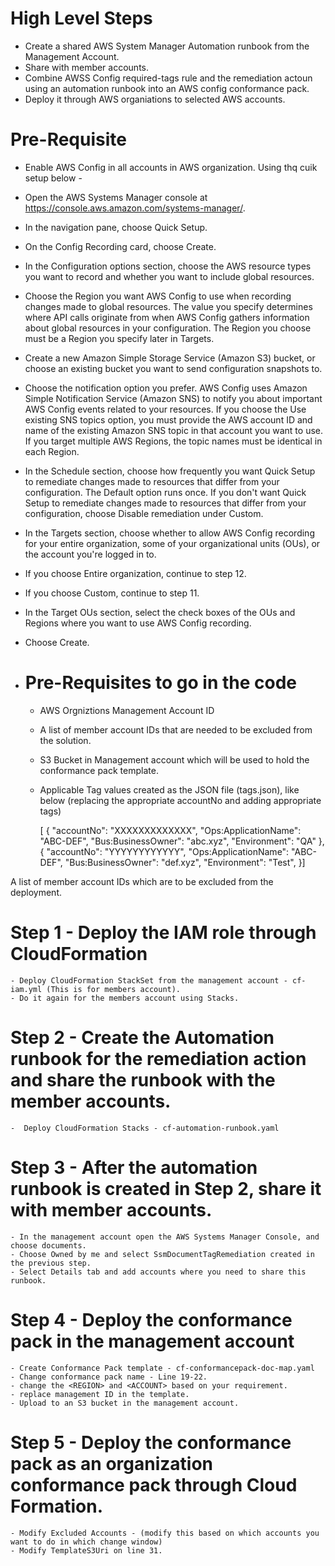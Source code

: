 # High Level Steps
  - Create a shared AWS System Manager Automation runbook from the Management Account.
  - Share with member accounts.
  - Combine AWSS Config required-tags rule and the remediation actoun using an automation runbook into an AWS config conformance pack.
  - Deploy it through AWS organiations to selected AWS accounts.

# Pre-Requisite
  - Enable AWS Config in all accounts in AWS organization. Using thq cuik setup below - 
  -  Open the AWS Systems Manager console at https://console.aws.amazon.com/systems-manager/.
  - In the navigation pane, choose Quick Setup.
  - On the Config Recording card, choose Create.
  - In the Configuration options section, choose the AWS resource types you want to record and whether you want to include global resources.
  - Choose the Region you want AWS Config to use when recording changes made to global resources. The value you specify determines where API calls originate from when AWS Config gathers information about global resources in your configuration. The Region you choose must be a Region you specify later in Targets.
  - Create a new Amazon Simple Storage Service (Amazon S3) bucket, or choose an existing bucket you want to send configuration snapshots to.
  - Choose the notification option you prefer. AWS Config uses Amazon Simple Notification Service (Amazon SNS) to notify you about important AWS Config events related to your resources. If you choose the Use existing SNS topics option, you must provide the AWS account ID and name of the existing Amazon SNS topic in that account you want to use. If you target multiple AWS Regions, the topic names must be identical in each Region.
  - In the Schedule section, choose how frequently you want Quick Setup to remediate changes made to resources that differ from your configuration. The Default option runs once. If you don't want Quick Setup to remediate changes made to resources that differ from your configuration, choose Disable remediation under Custom.
  - In the Targets section, choose whether to allow AWS Config recording for your entire organization, some of your organizational units (OUs), or the account you're logged in to.
  - If you choose Entire organization, continue to step 12.
  - If you choose Custom, continue to step 11.
  - In the Target OUs section, select the check boxes of the OUs and Regions where you want to use AWS Config recording.
- Choose Create.

- # Pre-Requisites to go in the code
    - AWS Orgniztions Management Account ID
    - A list of member account IDs that are needed to be excluded from the solution.
    - S3 Bucket in Management account which will be used to hold the conformance pack template.
    - Applicable Tag values created as the JSON file (tags.json), like below (replacing the appropriate accountNo and adding appropriate tags)

        [
            {
                "accountNo": "XXXXXXXXXXXXX",
                "Ops:ApplicationName": "ABC-DEF",
                "Bus:BusinessOwner": "abc.xyz",
                "Environment": "QA"
             },
            {
                "accountNo": "YYYYYYYYYYYY",
                "Ops:ApplicationName": "ABC-DEF",
                "Bus:BusinessOwner": "def.xyz",
                "Environment": "Test",
            }]

A list of member account IDs which are to be excluded from the deployment.


# Step 1 - Deploy the IAM role through CloudFormation
    - Deploy CloudFormation StackSet from the management account - cf-iam.yml (This is for members account).
    - Do it again for the members account using Stacks.

# Step 2 - Create the Automation runbook for the remediation action and share the runbook with the member accounts.
    -  Deploy CloudFormation Stacks - cf-automation-runbook.yaml

# Step 3 - After the automation runbook is created in Step 2, share it with member accounts.
    - In the management account open the AWS Systems Manager Console, and choose documents.
    - Choose Owned by me and select SsmDocumentTagRemediation created in the previous step.
    - Select Details tab and add accounts where you need to share this runbook.

# Step 4 - Deploy the conformance pack in the management account 
    - Create Conformance Pack template - cf-conformancepack-doc-map.yaml
    - Change conformance pack name - Line 19-22.
    - change the <REGION> and <ACCOUNT> based on your requirement.
    - replace management ID in the template.
    - Upload to an S3 bucket in the management account.

# Step 5 - Deploy the conformance pack as an organization conformance pack through Cloud Formation. 
    - Modify Excluded Accounts - (modify this based on which accounts you want to do in which change window)
    - Modify TemplateS3Uri on line 31.


